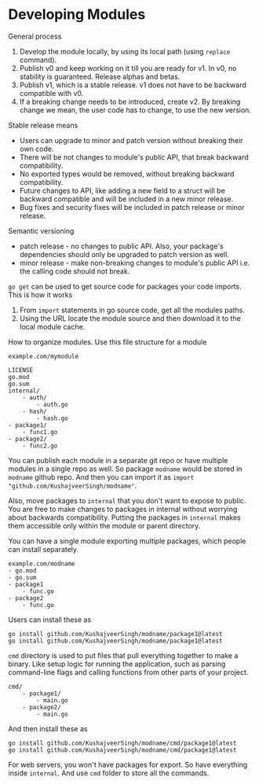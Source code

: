 # Developing Modules

General process

1. Develop the module locally, by using its local path (using `replace` command).
2. Publish v0 and keep working on it till you are ready for v1. In v0, no stability is guaranteed. Release alphas and betas.
3. Publish v1, which is a stable release. v1 does not have to be backward compatible with v0.
4. If a breaking change needs to be introduced, create v2. By breaking change we mean, the user code has to change, to use the new version.

Stable release means

- Users can upgrade to minor and patch version without breaking their own code.
- There will be not changes to module's public API, that break backward compatibility.
- No exported types would be removed, without breaking backward compatibility.
- Future changes to API, like adding a new field to a struct will be backward compatible and will be included in a new minor release.
- Bug fixes and security fixes will be included in patch release or minor release.

Semantic versioning

- patch release - no changes to public API. Also, your package's dependencies should only be upgraded to patch version as well.
- minor release - make non-breaking changes to module's public API i.e. the calling code should not break.

`go get` can be used to get source code for packages your code imports. This is how it works

1. From `import` statements in go source code, get all the modules paths.
2. Using the URL locate the module source and then download it to the local module cache.

How to organize modules. Use this file structure for a module

```
example.com/mymodule

LICENSE
go.mod
go.sum
internal/
    - auth/
        - auth.go
    - hash/
        - hash.go
- package1/
    - func1.go
- package2/
    - func2.go
```

You can publish each module in a separate git repo or have multiple modules in a single repo as well. So package `modname` would be stored in `modname` github repo. And then you can import it as `import "github.com/KushajveerSingh/modname"`.

Also, move packages to `internal` that you don't want to expose to public. You are free to make changes to packages in internal without worrying about backwards compatibility. Putting the packages in `internal` makes them accessible only within the module or parent directory.

You can have a single module exporting multiple packages, which people can install separately.

```
example.com/modname
- go.mod
- go.sum
- package1
    - func.go
- package2
    - func.go
```

Users can install these as

```
go install github.com/KushajveerSingh/modname/package1@latest
go install github.com/KushajveerSingh/modname/package1@latest
```

`cmd` directory is used to put files that pull everything together to make a binary. Like setup logic for running the application, such as parsing command-line flags and calling functions from other parts of your project.

```
cmd/
    - package1/
        - main.go
    - package2/
        - main.go
```

And then install these as

```
go install github.com/KushajveerSingh/modname/cmd/package1@latest
go install github.com/KushajveerSingh/modname/cmd/package1@latest
```

For web servers, you won't have packages for export. So have everything inside `internal`. And use `cmd` folder to store all the commands.
